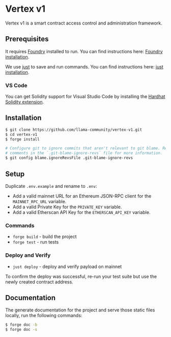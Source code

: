 # Vertex v1

Vertex v1 is a smart contract access control and administration framework.

## Prerequisites

It requires [Foundry](https://github.com/foundry-rs/foundry) installed to run. You can find instructions here: [Foundry installation](https://book.getfoundry.sh/getting-started/installation).

We use [just](https://github.com/casey/just) to save and run commands. You can find instructions here: [just installation](https://github.com/casey/just#packages).

### VS Code

You can get Solidity support for Visual Studio Code by installing the [Hardhat Solidity extension](https://github.com/NomicFoundation/hardhat-vscode).

## Installation

```sh
$ git clone https://github.com/llama-community/vertex-v1.git
$ cd vertex-v1
$ forge install

# Configure git to ignore commits that aren't relevant to git blame. Read the
# comments in the `.git-blame-ignore-revs` file for more information.
$ git config blame.ignoreRevsFile .git-blame-ignore-revs
```

## Setup

Duplicate `.env.example` and rename to `.env`:

- Add a valid mainnet URL for an Ethereum JSON-RPC client for the `MAINNET_RPC_URL` variable.
- Add a valid Private Key for the `PRIVATE_KEY` variable.
- Add a valid Etherscan API Key for the `ETHERSCAN_API_KEY` variable.

### Commands

- `forge build` - build the project
- `forge test` - run tests

### Deploy and Verify

- `just deploy` - deploy and verify payload on mainnet

To confirm the deploy was successful, re-run your test suite but use the newly created contract address.

## Documentation

The generate documentation for the project and serve those static files locally, run the following commands:

```sh
$ forge doc -b
$ forge doc -s
```
